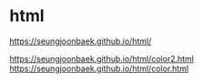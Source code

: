 # html


https://seungjoonbaek.github.io/html/

https://seungjoonbaek.github.io/html/color2.html
https://seungjoonbaek.github.io/html/color.html
